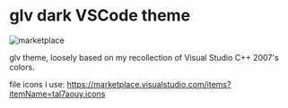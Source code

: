 # glv dark VSCode theme
![marketplace](https://flat.badgen.net/vs-marketplace/v/rodrigomessias.glv-dark)

glv theme, loosely based on my recollection of Visual Studio C++ 2007's colors.

file icons i use: https://marketplace.visualstudio.com/items?itemName=tal7aouy.icons
